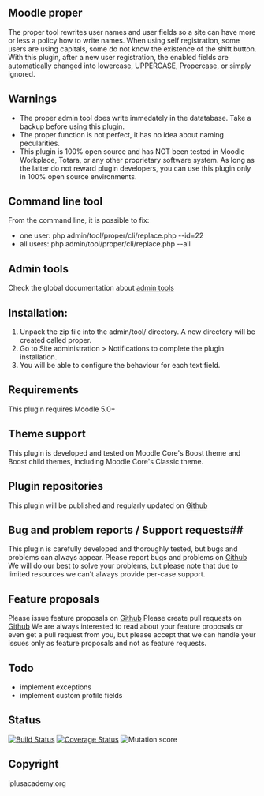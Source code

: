 ## Moodle proper ##

The proper tool rewrites user names and user fields so a site can have more or less a policy how to write names.
When using self registration, some users are using capitals, some do not know the existence of the shift button.
With this plugin, after a new user registration, the enabled fields are automatically changed into lowercase, UPPERCASE, Propercase, or simply ignored.

## Warnings ##

 - The proper admin tool does write immedately in the datatabase. Take a backup before using this plugin.
 - The proper function is not perfect, it has no idea about naming pecularities.
 - This plugin is 100% open source and has NOT been tested in Moodle Workplace, Totara, or any other proprietary software system. As long as the latter do not reward plugin developers, you can use this plugin only in 100% open source environments.

## Command line tool ##

From the command line, it is possible to fix:

 - one user: php admin/tool/proper/cli/replace.php --id=22
 - all users: php admin/tool/proper/cli/replace.php --all

## Admin tools ##

Check the global documentation about [admin tools](https://docs.moodle.org/en/Admin_tools)

## Installation: ##

 1. Unpack the zip file into the admin/tool/ directory. A new directory will be created called proper.
 2. Go to Site administration > Notifications to complete the plugin installation.
 3. You will be able to configure the behaviour for each text field.

## Requirements ##

This plugin requires Moodle 5.0+

## Theme support ##

This plugin is developed and tested on Moodle Core's Boost theme and Boost child themes, including Moodle Core's Classic theme.

## Plugin repositories ##

This plugin will be published and regularly updated on [Github](https://github.com/iplusacademy/moodle-tool_proper)

## Bug and problem reports / Support requests##

This plugin is carefully developed and thoroughly tested, but bugs and problems can always appear.
Please report bugs and problems on [Github](https://github.com/iplusacademy/moodle-tool_proper/issues)
We will do our best to solve your problems, but please note that due to limited resources we can't always provide per-case support.

## Feature proposals ##
Please issue feature proposals on [Github](https://github.com/iplsuacademy/moodle-tool_proper/issues)
Please create pull requests on [Github](https://github.com/iplusacademy/moodle-tool_proper/pulls)
We are always interested to read about your feature proposals or even get a pull request from you, but please accept that we can handle your issues only as feature proposals and not as feature requests.

## Todo ##

 - implement exceptions
 - implement custom profile fields

## Status ##

[![Build Status](https://github.com/iplusacademy/moodle-tool_proper/workflows/Tests/badge.svg)](https://github.com/iplusacademy/moodle-tool_proper/actions)
[![Coverage Status](https://coveralls.io/repos/github/iplusacademy/moodle-tool_proper/badge.svg?branch=main)](https://coveralls.io/github/iplusacademy/moodle-tool_proper?branch=main)
![Mutation score](https://badgen.net/badge/Mutation%20Score%20Indicator/100)

## Copyright ##

iplusacademy.org
